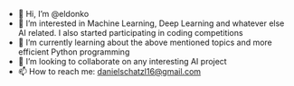 - 👋 Hi, I’m @eldonko
- 👀 I’m interested in Machine Learning, Deep Learning and whatever else AI related. I also started participating in coding competitions
- 🌱 I’m currently learning about the above mentioned topics and more efficient Python programming
- 💞️ I’m looking to collaborate on any interesting AI project
- 📫 How to reach me: danielschatzl16@gmail.com

<!---
eldonko/eldonko is a ✨ special ✨ repository because its `README.md` (this file) appears on your GitHub profile.
You can click the Preview link to take a look at your changes.
--->
